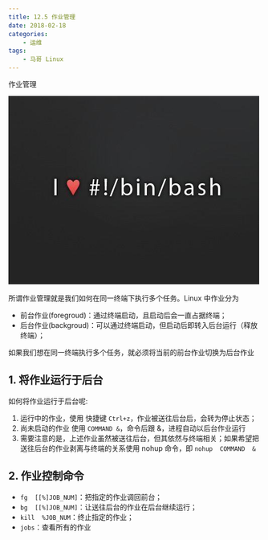 ```yaml
---
title: 12.5 作业管理
date: 2018-02-18
categories:
    - 运维
tags:
    - 马哥 Linux
---
```


作业管理

![linux-mt](/images/linux_mt/linux_mt.jpg)
<!-- more -->

所谓作业管理就是我们如何在同一终端下执行多个任务。Linux 中作业分为
- 前台作业(foregroud)：通过终端启动，且启动后会一直占据终端；
- 后台作业(backgroud)：可以通过终端启动，但启动后即转入后台运行（释放终端）；

如果我们想在同一终端执行多个任务，就必须将当前的前台作业切换为后台作业

## 1. 将作业运行于后台
如何将作业运行于后台呢:
1. 运行中的作业，使用 快捷键 `Ctrl+z`，作业被送往后台后，会转为停止状态；
2. 尚未启动的作业 使用 `COMMAND &`，命令后跟 &，进程自动以后台作业运行
3. 需要注意的是，上述作业虽然被送往后台，但其依然与终端相关；如果希望把送往后台的作业剥离与终端的关系使用 nohup 命令，即 `nohup  COMMAND  &`

## 2. 作业控制命令
- `fg  [[%]JOB_NUM]`：把指定的作业调回前台；
- `bg  [[%]JOB_NUM]`：让送往后台的作业在后台继续运行；
- `kill  %JOB_NUM`：终止指定的作业；
- `jobs`：查看所有的作业
